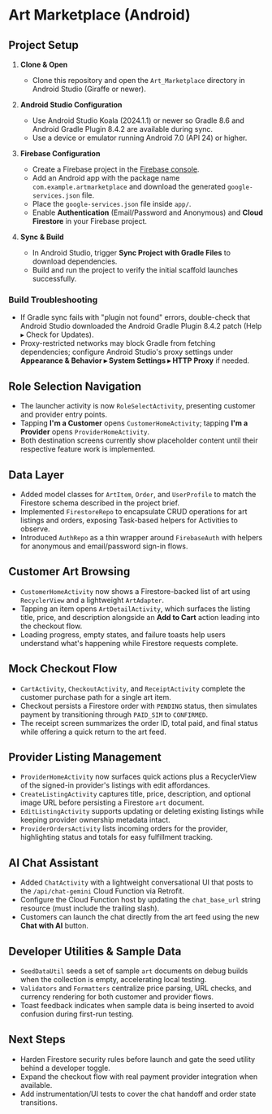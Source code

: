 # Art Marketplace (Android)

## Project Setup

1. **Clone & Open**
   - Clone this repository and open the `Art_Marketplace` directory in Android Studio (Giraffe or newer).

2. **Android Studio Configuration**
   - Use Android Studio Koala (2024.1.1) or newer so Gradle 8.6 and Android Gradle Plugin 8.4.2 are available during sync.
   - Use a device or emulator running Android 7.0 (API 24) or higher.

3. **Firebase Configuration**
   - Create a Firebase project in the [Firebase console](https://console.firebase.google.com/).
   - Add an Android app with the package name `com.example.artmarketplace` and download the generated `google-services.json` file.
   - Place the `google-services.json` file inside `app/`.
   - Enable **Authentication** (Email/Password and Anonymous) and **Cloud Firestore** in your Firebase project.

4. **Sync & Build**
   - In Android Studio, trigger **Sync Project with Gradle Files** to download dependencies.
   - Build and run the project to verify the initial scaffold launches successfully.

### Build Troubleshooting

- If Gradle sync fails with "plugin not found" errors, double-check that Android Studio downloaded the Android Gradle Plugin 8.4.2 patch (Help ▸ Check for Updates).
- Proxy-restricted networks may block Gradle from fetching dependencies; configure Android Studio's proxy settings under **Appearance & Behavior ▸ System Settings ▸ HTTP Proxy** if needed.

## Role Selection Navigation

- The launcher activity is now `RoleSelectActivity`, presenting customer and provider entry points.
- Tapping **I'm a Customer** opens `CustomerHomeActivity`; tapping **I'm a Provider** opens `ProviderHomeActivity`.
- Both destination screens currently show placeholder content until their respective feature work is implemented.

## Data Layer

- Added model classes for `ArtItem`, `Order`, and `UserProfile` to match the Firestore schema described in the project brief.
- Implemented `FirestoreRepo` to encapsulate CRUD operations for art listings and orders, exposing Task-based helpers for Activities to observe.
- Introduced `AuthRepo` as a thin wrapper around `FirebaseAuth` with helpers for anonymous and email/password sign-in flows.

## Customer Art Browsing

- `CustomerHomeActivity` now shows a Firestore-backed list of art using `RecyclerView` and a lightweight `ArtAdapter`.
- Tapping an item opens `ArtDetailActivity`, which surfaces the listing title, price, and description alongside an **Add to Cart** action leading into the checkout flow.
- Loading progress, empty states, and failure toasts help users understand what's happening while Firestore requests complete.

## Mock Checkout Flow

- `CartActivity`, `CheckoutActivity`, and `ReceiptActivity` complete the customer purchase path for a single art item.
- Checkout persists a Firestore order with `PENDING` status, then simulates payment by transitioning through `PAID_SIM` to `CONFIRMED`.
- The receipt screen summarizes the order ID, total paid, and final status while offering a quick return to the art feed.

## Provider Listing Management

- `ProviderHomeActivity` now surfaces quick actions plus a RecyclerView of the signed-in provider's listings with edit affordances.
- `CreateListingActivity` captures title, price, description, and optional image URL before persisting a Firestore `art` document.
- `EditListingActivity` supports updating or deleting existing listings while keeping provider ownership metadata intact.
- `ProviderOrdersActivity` lists incoming orders for the provider, highlighting status and totals for easy fulfillment tracking.

## AI Chat Assistant

- Added `ChatActivity` with a lightweight conversational UI that posts to the `/api/chat-gemini` Cloud Function via Retrofit.
- Configure the Cloud Function host by updating the `chat_base_url` string resource (must include the trailing slash).
- Customers can launch the chat directly from the art feed using the new **Chat with AI** button.

## Developer Utilities & Sample Data

- `SeedDataUtil` seeds a set of sample `art` documents on debug builds when the collection is empty, accelerating local testing.
- `Validators` and `Formatters` centralize price parsing, URL checks, and currency rendering for both customer and provider flows.
- Toast feedback indicates when sample data is being inserted to avoid confusion during first-run testing.

## Next Steps

- Harden Firestore security rules before launch and gate the seed utility behind a developer toggle.
- Expand the checkout flow with real payment provider integration when available.
- Add instrumentation/UI tests to cover the chat handoff and order state transitions.
